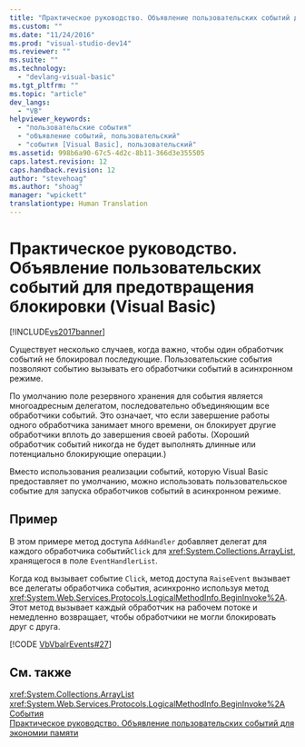 ```yaml
---
title: "Практическое руководство. Объявление пользовательских событий для предотвращения блокировки (Visual Basic) | Microsoft Docs"
ms.custom: ""
ms.date: "11/24/2016"
ms.prod: "visual-studio-dev14"
ms.reviewer: ""
ms.suite: ""
ms.technology: 
  - "devlang-visual-basic"
ms.tgt_pltfrm: ""
ms.topic: "article"
dev_langs: 
  - "VB"
helpviewer_keywords: 
  - "пользовательские события"
  - "объявление событий, пользовательский"
  - "события [Visual Basic], пользовательский"
ms.assetid: 998b6a90-67c5-4d2c-8b11-366d3e355505
caps.latest.revision: 12
caps.handback.revision: 12
author: "stevehoag"
ms.author: "shoag"
manager: "wpickett"
translationtype: Human Translation
---
```

# Практическое руководство. Объявление пользовательских событий для предотвращения блокировки (Visual Basic)
[!INCLUDE[vs2017banner](../../../../csharp/includes/vs2017banner.md)]

Существует несколько случаев, когда важно, чтобы один обработчик событий не блокировал последующие.  Пользовательские события позволяют событию вызывать его обработчики событий в асинхронном режиме.  
  
 По умолчанию поле резервного хранения для события является многоадресным делегатом, последовательно объединяющим все обработчики событий.  Это означает, что если завершение работы одного обработчика занимает много времени, он блокирует другие обработчики вплоть до завершения своей работы.  \(Хороший обработчик событий никогда не будет выполнять длинные или потенциально блокирующие операции.\)  
  
 Вместо использования реализации событий, которую Visual Basic предоставляет по умолчанию, можно использовать пользовательское событие для запуска обработчиков событий в асинхронном режиме.  
  
## Пример  
 В этом примере метод доступа `AddHandler` добавляет делегат для каждого обработчика событий`Click` для <xref:System.Collections.ArrayList>, хранящегося в поле `EventHandlerList`.  
  
 Когда код вызывает событие `Click`, метод доступа `RaiseEvent` вызывает все делегаты обработчика события, асинхронно используя метод <xref:System.Web.Services.Protocols.LogicalMethodInfo.BeginInvoke%2A>.  Этот метод вызывает каждый обработчик на рабочем потоке и немедленно возвращает, чтобы обработчики не могли блокировать друг с друга.  
  
 [!CODE [VbVbalrEvents#27](../CodeSnippet/VS_Snippets_VBCSharp/VbVbalrEvents#27)]  
  
## См. также  
 <xref:System.Collections.ArrayList>   
 <xref:System.Web.Services.Protocols.LogicalMethodInfo.BeginInvoke%2A>   
 [События](../../../../visual-basic/programming-guide/language-features/events/events.md)   
 [Практическое руководство. Объявление пользовательских событий для экономии памяти](../../../../visual-basic/programming-guide/language-features/events/how-to-declare-custom-events-to-conserve-memory.md)